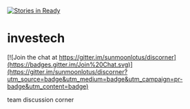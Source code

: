 [![Stories in Ready](https://badge.waffle.io/sunmoonlotus/discorner.png?label=ready&title=Ready)](https://waffle.io/sunmoonlotus/discorner)

# investech

[![Join the chat at https://gitter.im/sunmoonlotus/discorner](https://badges.gitter.im/Join%20Chat.svg)](https://gitter.im/sunmoonlotus/discorner?utm_source=badge&utm_medium=badge&utm_campaign=pr-badge&utm_content=badge)


team discussion corner
